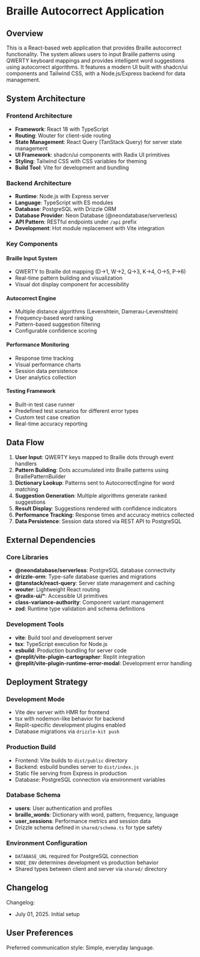 # Braille Autocorrect Application

## Overview

This is a React-based web application that provides Braille autocorrect functionality. The system allows users to input Braille patterns using QWERTY keyboard mappings and provides intelligent word suggestions using autocorrect algorithms. It features a modern UI built with shadcn/ui components and Tailwind CSS, with a Node.js/Express backend for data management.

## System Architecture

### Frontend Architecture
- **Framework**: React 18 with TypeScript
- **Routing**: Wouter for client-side routing
- **State Management**: React Query (TanStack Query) for server state management
- **UI Framework**: shadcn/ui components with Radix UI primitives
- **Styling**: Tailwind CSS with CSS variables for theming
- **Build Tool**: Vite for development and bundling

### Backend Architecture
- **Runtime**: Node.js with Express server
- **Language**: TypeScript with ES modules
- **Database**: PostgreSQL with Drizzle ORM
- **Database Provider**: Neon Database (@neondatabase/serverless)
- **API Pattern**: RESTful endpoints under `/api` prefix
- **Development**: Hot module replacement with Vite integration

### Key Components

#### Braille Input System
- QWERTY to Braille dot mapping (D→1, W→2, Q→3, K→4, O→5, P→6)
- Real-time pattern building and visualization
- Visual dot display component for accessibility

#### Autocorrect Engine
- Multiple distance algorithms (Levenshtein, Damerau-Levenshtein)
- Frequency-based word ranking
- Pattern-based suggestion filtering
- Configurable confidence scoring

#### Performance Monitoring
- Response time tracking
- Visual performance charts
- Session data persistence
- User analytics collection

#### Testing Framework
- Built-in test case runner
- Predefined test scenarios for different error types
- Custom test case creation
- Real-time accuracy reporting

## Data Flow

1. **User Input**: QWERTY keys mapped to Braille dots through event handlers
2. **Pattern Building**: Dots accumulated into Braille patterns using BraillePatternBuilder
3. **Dictionary Lookup**: Patterns sent to AutocorrectEngine for word matching
4. **Suggestion Generation**: Multiple algorithms generate ranked suggestions
5. **Result Display**: Suggestions rendered with confidence indicators
6. **Performance Tracking**: Response times and accuracy metrics collected
7. **Data Persistence**: Session data stored via REST API to PostgreSQL

## External Dependencies

### Core Libraries
- **@neondatabase/serverless**: PostgreSQL database connectivity
- **drizzle-orm**: Type-safe database queries and migrations
- **@tanstack/react-query**: Server state management and caching
- **wouter**: Lightweight React routing
- **@radix-ui/***: Accessible UI primitives
- **class-variance-authority**: Component variant management
- **zod**: Runtime type validation and schema definitions

### Development Tools
- **vite**: Build tool and development server
- **tsx**: TypeScript execution for Node.js
- **esbuild**: Production bundling for server code
- **@replit/vite-plugin-cartographer**: Replit integration
- **@replit/vite-plugin-runtime-error-modal**: Development error handling

## Deployment Strategy

### Development Mode
- Vite dev server with HMR for frontend
- tsx with nodemon-like behavior for backend
- Replit-specific development plugins enabled
- Database migrations via `drizzle-kit push`

### Production Build
- Frontend: Vite builds to `dist/public` directory
- Backend: esbuild bundles server to `dist/index.js`
- Static file serving from Express in production
- Database: PostgreSQL connection via environment variables

### Database Schema
- **users**: User authentication and profiles
- **braille_words**: Dictionary with word, pattern, frequency, language
- **user_sessions**: Performance metrics and session data
- Drizzle schema defined in `shared/schema.ts` for type safety

### Environment Configuration
- `DATABASE_URL` required for PostgreSQL connection
- `NODE_ENV` determines development vs production behavior
- Shared types between client and server via `shared/` directory

## Changelog

Changelog:
- July 01, 2025. Initial setup

## User Preferences

Preferred communication style: Simple, everyday language.